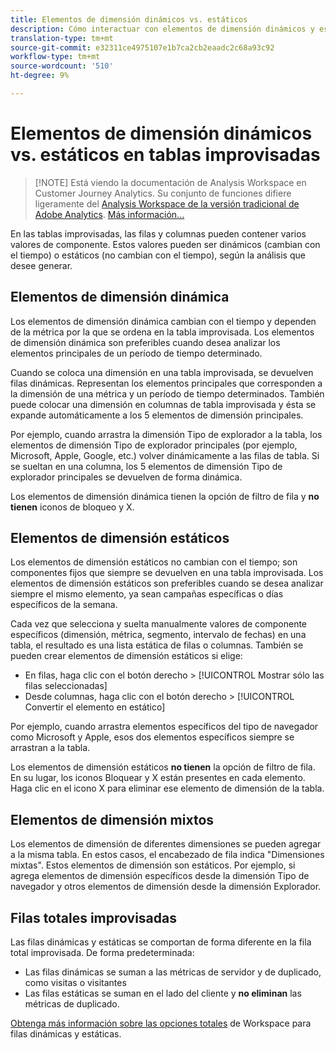 ```yaml
---
title: Elementos de dimensión dinámicos vs. estáticos
description: Cómo interactuar con elementos de dimensión dinámicos y estáticos en tablas.
translation-type: tm+mt
source-git-commit: e32311ce4975107e1b7ca2cb2eaadc2c68a93c92
workflow-type: tm+mt
source-wordcount: '510'
ht-degree: 9%

---
```



# Elementos de dimensión dinámicos vs. estáticos en tablas improvisadas

>[!NOTE] Está viendo la documentación de Analysis Workspace en Customer Journey Analytics. Su conjunto de funciones difiere ligeramente del [Analysis Workspace de la versión tradicional de Adobe Analytics](https://docs.adobe.com/content/help/es-ES/analytics/analyze/analysis-workspace/home.html). [Más información...](/help/getting-started/cja-aa.md)

En las tablas improvisadas, las filas y columnas pueden contener varios valores de componente. Estos valores pueden ser dinámicos (cambian con el tiempo) o estáticos (no cambian con el tiempo), según la análisis que desee generar.

## Elementos de dimensión dinámica

Los elementos de dimensión dinámica cambian con el tiempo y dependen de la métrica por la que se ordena en la tabla improvisada. Los elementos de dimensión dinámica son preferibles cuando desea analizar los elementos principales de un período de tiempo determinado.

Cuando se coloca una dimensión en una tabla improvisada, se devuelven filas dinámicas. Representan los elementos principales que corresponden a la dimensión de una métrica y un período de tiempo determinados. También puede colocar una dimensión en columnas de tabla improvisada y ésta se expande automáticamente a los 5 elementos de dimensión principales.

Por ejemplo, cuando arrastra la dimensión Tipo de explorador a la tabla, los elementos de dimensión Tipo de explorador principales (por ejemplo, Microsoft, Apple, Google, etc.) volver dinámicamente a las filas de tabla. Si se sueltan en una columna, los 5 elementos de dimensión Tipo de explorador principales se devuelven de forma dinámica.

Los elementos de dimensión dinámica tienen la opción de filtro de fila y **no tienen** iconos de bloqueo y X.

## Elementos de dimensión estáticos

Los elementos de dimensión estáticos no cambian con el tiempo; son componentes fijos que siempre se devuelven en una tabla improvisada. Los elementos de dimensión estáticos son preferibles cuando se desea analizar siempre el mismo elemento, ya sean campañas específicas o días específicos de la semana.

Cada vez que selecciona y suelta manualmente valores de componente específicos (dimensión, métrica, segmento, intervalo de fechas) en una tabla, el resultado es una lista estática de filas o columnas. También se pueden crear elementos de dimensión estáticos si elige:

* En filas, haga clic con el botón derecho > [!UICONTROL Mostrar sólo las filas seleccionadas]
* Desde columnas, haga clic con el botón derecho > [!UICONTROL Convertir el elemento en estático]

Por ejemplo, cuando arrastra elementos específicos del tipo de navegador como Microsoft y Apple, esos dos elementos específicos siempre se arrastran a la tabla.

Los elementos de dimensión estáticos **no tienen** la opción de filtro de fila. En su lugar, los iconos Bloquear y X están presentes en cada elemento. Haga clic en el icono X para eliminar ese elemento de dimensión de la tabla.

## Elementos de dimensión mixtos

Los elementos de dimensión de diferentes dimensiones se pueden agregar a la misma tabla. En estos casos, el encabezado de fila indica &quot;Dimensiones mixtas&quot;. Estos elementos de dimensión son estáticos. Por ejemplo, si agrega elementos de dimensión específicos desde la dimensión Tipo de navegador y otros elementos de dimensión desde la dimensión Explorador.

## Filas totales improvisadas

Las filas dinámicas y estáticas se comportan de forma diferente en la fila total improvisada. De forma predeterminada:

* Las filas dinámicas se suman a las métricas de servidor y de duplicado, como visitas o visitantes
* Las filas estáticas se suman en el lado del cliente y **no eliminan** las métricas de duplicado.

[Obtenga más información sobre las opciones totales](https://docs.adobe.com/content/help/es-ES/analytics/analyze/analysis-workspace/build-workspace-project/workspace-totals.html) de Workspace para filas dinámicas y estáticas.
